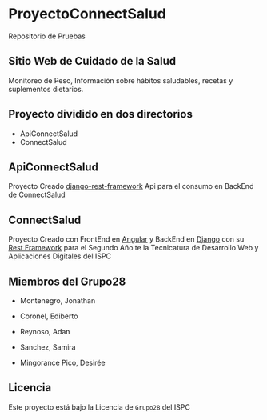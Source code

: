 # ProyectoConnectSalud
Repositorio de Pruebas

## Sitio Web de Cuidado de la Salud

Monitoreo de Peso, Información sobre hábitos saludables, recetas y suplementos dietarios.

## Proyecto dividido en dos directorios

- ApiConnectSalud
- ConnectSalud

## ApiConnectSalud

Proyecto Creado  [django-rest-framework](https://www.django-rest-framework.org/) Api para el consumo en BackEnd de ConnectSalud

## ConnectSalud

Proyecto Creado con FrontEnd en [Angular](https://angular.io/) y BackEnd en [Django](https://www.python.org/) con su [Rest Framework](https://www.django-rest-framework.org/) para el Segundo Año te la Tecnicatura de Desarrollo Web y Aplicaciones Digitales del ISPC

## Miembros del Grupo28

- Montenegro, Jonathan

- Coronel, Ediberto

- Reynoso, Adan

- Sanchez, Samira

- Mingorance Pico, Desirée

## Licencia
Este proyecto está bajo la Licencia de `Grupo28` del ISPC
